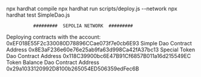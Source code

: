 npx hardhat compile
npx hardhat run scripts/deploy.js --network
npx hardhat test SimpleDao.js


              #########  SEPOLIA NETWORK  #########
Deploying contracts with the account: 0xEF018E55F2c330080D78896CCae073f7e0cb6E93
Simple Dao Contract Address 0x8E3aF236e60e76e25ab9fa63d998Ca42fA37bc13
Special Token Dao Contract Address 0x118C39900bc6E47B91Cf6857B011a16d215549EC
Token Balance Dao Contract Address 0x29a1033120992D8100b265054ED506359edFec6B
